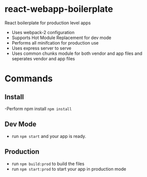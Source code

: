 # react-webapp-boilerplate
React boilerplate for production level apps

- Uses webpack-2 configuration
- Supports Hot Module Replacement for dev mode
- Performs all minifcation for production use
- Uses express server to serve
- Uses common chunks module for both vendor and app files and seperates vendor and app files

# Commands
## Install
-Perform npm install 
`npm install`

## Dev Mode
- run `npm start` and your app is ready.

## Production
- run `npm build:prod` to build the files
- run `npm start:prod` to start your app in production mode
